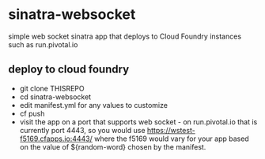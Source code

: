 sinatra-websocket
=================

simple web socket sinatra app that deploys to Cloud Foundry instances such as run.pivotal.io

## deploy to cloud foundry

- git clone THISREPO
- cd sinatra-websocket
- edit manifest.yml for any values to customize
- cf push
- visit the app on a port that supports web socket - on run.pivotal.io that is currently port 4443, so you would use https://wstest-f5169.cfapps.io:4443/ where the f5169 would vary for your app based on the value of ${random-word} chosen by the manifest.
